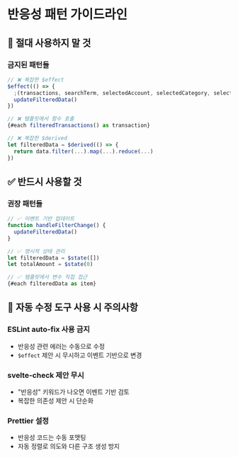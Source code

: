 # 반응성 패턴 가이드라인

## 🚫 절대 사용하지 말 것

### 금지된 패턴들
```typescript
// ❌ 복잡한 $effect
$effect(() => {
  ;(transactions, searchTerm, selectedAccount, selectedCategory, selectedType, dateFrom, dateTo)
  updateFilteredData()
})

// ❌ 템플릿에서 함수 호출
{#each filteredTransactions() as transaction}

// ❌ 복잡한 $derived
let filteredData = $derived(() => {
  return data.filter(...).map(...).reduce(...)
})
```

## ✅ 반드시 사용할 것

### 권장 패턴들
```typescript
// ✅ 이벤트 기반 업데이트
function handleFilterChange() {
  updateFilteredData()
}

// ✅ 명시적 상태 관리
let filteredData = $state([])
let totalAmount = $state(0)

// ✅ 템플릿에서 변수 직접 접근
{#each filteredData as item}
```

## 🔧 자동 수정 도구 사용 시 주의사항

### ESLint auto-fix 사용 금지
- 반응성 관련 에러는 수동으로 수정
- `$effect` 제안 시 무시하고 이벤트 기반으로 변경

### svelte-check 제안 무시
- "반응성" 키워드가 나오면 이벤트 기반 검토
- 복잡한 의존성 제안 시 단순화

### Prettier 설정
- 반응성 코드는 수동 포맷팅
- 자동 정렬로 의도와 다른 구조 생성 방지
